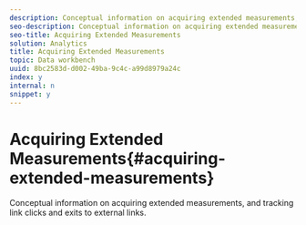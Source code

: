 ```yaml
---
description: Conceptual information on acquiring extended measurements, and tracking link clicks and exits to external links.
seo-description: Conceptual information on acquiring extended measurements, and tracking link clicks and exits to external links.
seo-title: Acquiring Extended Measurements
solution: Analytics
title: Acquiring Extended Measurements
topic: Data workbench
uuid: 8bc2583d-d002-49ba-9c4c-a99d8979a24c
index: y
internal: n
snippet: y
---
```


# Acquiring Extended Measurements{#acquiring-extended-measurements}

Conceptual information on acquiring extended measurements, and tracking link clicks and exits to external links.

